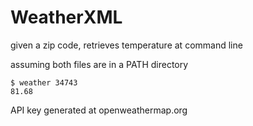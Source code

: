# WeatherXML

given a zip code, retrieves temperature at command line

assuming both files are in a PATH directory
```
$ weather 34743
81.68
```

<p>API key generated at openweathermap.org</p>
